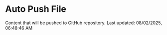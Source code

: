 # Auto Push File

Content that will be pushed to GitHub repository.
Last updated: 08/02/2025, 06:48:46 AM